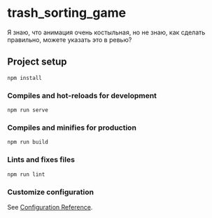 # trash_sorting_game

Я знаю, что анимация очень костыльная, но не знаю, как сделать правильно, можете указать это в ревью?

## Project setup
```
npm install
```

### Compiles and hot-reloads for development
```
npm run serve
```

### Compiles and minifies for production
```
npm run build
```

### Lints and fixes files
```
npm run lint
```

### Customize configuration
See [Configuration Reference](https://cli.vuejs.org/config/).
